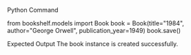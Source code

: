 Python Command

from bookshelf.models import Book
book = Book(title="1984", author="George Orwell", publication_year=1949)
book.save()


Expected Output
The book instance is created successfully.
